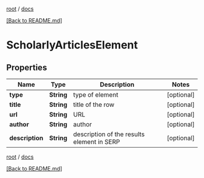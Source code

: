 [root](./../ "root") / [docs](./ "docs")

[[Back to README.md]](./../README.md "[Back to README.md]")

# ScholarlyArticlesElement

## Properties

| Name | Type | Description | Notes |
|------------ | ------------- | ------------- | -------------|
|**type** | **String** | type of element |  [optional] |
|**title** | **String** | title of the row |  [optional] |
|**url** | **String** | URL |  [optional] |
|**author** | **String** | author |  [optional] |
|**description** | **String** | description of the results element in SERP |  [optional] |

[root](./../ "root") / [docs](./ "docs")

[[Back to README.md]](./../README.md "[Back to README.md]")